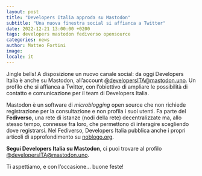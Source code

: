 ```yaml
---
layout: post
title: "Developers Italia approda su Mastodon"
subtitle: "Una nuova finestra social si affianca a Twitter"
date: 2022-12-21 13:00:00 +0200
tags: developers mastodon fediverso opensource
categories: news
author: Matteo Fortini
image:  
locale: it
---
```

Jingle bells! A disposizione un nuovo canale social: da oggi Developers Italia è anche su Mastodon, all’account [@developersITA@mastodon.uno](https://mastodon.uno/@developersITA). Un profilo che si affianca a Twitter, con l’obiettivo di ampliare le possibilità di contatto e comunicazione per il team di Developers Italia.

Mastodon è un software di *microblogging* open source che non richiede registrazione per la consultazione e non profila i suoi utenti. Fa parte del **Fediverso**, una rete di istanze (nodi della rete) decentralizzate ma, allo stesso tempo, connesse fra loro, che permettono di interagire scegliendo dove registrarsi. Nel Fediverso, Developers Italia pubblica anche i propri articoli di approfondimento su [noblogo.org](https://noblogo.org/developers-italia/). 

**Segui Developers Italia su Mastodon**, ci puoi trovare al profilo [@developersITA@mastodon.uno](https://mastodon.uno/@developersITA).

Ti aspettiamo, e con l’occasione… buone feste!
